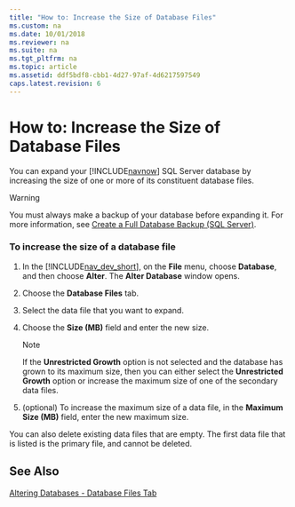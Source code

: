 ```yaml
---
title: "How to: Increase the Size of Database Files"
ms.custom: na
ms.date: 10/01/2018
ms.reviewer: na
ms.suite: na
ms.tgt_pltfrm: na
ms.topic: article
ms.assetid: ddf5bdf8-cbb1-4d27-97af-4d6217597549
caps.latest.revision: 6
---
```

# How to: Increase the Size of Database Files
You can expand your [!INCLUDE[navnow](includes/navnow_md.md)] SQL Server database by increasing the size of one or more of its constituent database files.  
  
> [!WARNING]  
>  You must always make a backup of your database before expanding it. For more information, see [Create a Full Database Backup \(SQL Server\)](https://go.microsoft.com/fwlink/?LinkID=296465).  
  
### To increase the size of a database file  
  
1.  In the [!INCLUDE[nav_dev_short](includes/nav_dev_short_md.md)], on the **File** menu, choose **Database**, and then choose **Alter**. The **Alter Database** window opens.  
  
2.  Choose the **Database Files** tab.  
  
3.  Select the data file that you want to expand.  
  
4.  Choose the **Size \(MB\)** field and enter the new size.  
  
    > [!NOTE]  
    >  If the **Unrestricted Growth** option is not selected and the database has grown to its maximum size, then you can either select the **Unrestricted Growth** option or increase the maximum size of one of the secondary data files.  
  
5.  \(optional\) To increase the maximum size of a data file, in the **Maximum Size \(MB\)** field, enter the new maximum size.  
  
 You can also delete existing data files that are empty. The first data file that is listed is the primary file, and cannot be deleted.  
  
## See Also  
 [Altering Databases - Database Files Tab](Altering-Databases---Database-Files-Tab.md)
